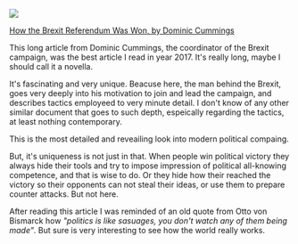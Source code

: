 <!-- 
.. link: 
.. description: How the Brexit Referendum Was Won, by Dominic Cummings, is my favorite article from 2017.
.. tags: 2017, brexit
.. date: 2018/01/29 13:06:00
.. title: The best of 2017: Longread Article
.. slug: the-best-of-2017-longread-article
-->

<a href="https://blogs.spectator.co.uk/2017/01/dominic-cummings-brexit-referendum-won/" target="_blank"><img src="/files/brexit.jpg"></a>

<a href="https://blogs.spectator.co.uk/2017/01/dominic-cummings-brexit-referendum-won/" target="_blank">How the Brexit Referendum Was Won, by Dominic Cummings</a>

This long article from Dominic Cummings, the coordinator of the Brexit campaign, was the best article I read in year 2017. It's really long, maybe I should call it a novella.

It's fascinating and very unique. Beacuse here, the man behind the Brexit, goes very deeply into his motivation to join and lead the campaign, and describes tactics employeed to very minute detail. I don't know of any other similar document that goes to such depth, espeically regarding the tactics, at least nothing contemporary.

This is the most detailed and reveailing look into modern political compaing.

But, it's uniqueness is not just in that. When people win political victory they always hide their tools and try to impose impression of political all-knowing competence, and that is wise to do. Or they hide how their reached the victory so their opponents can not steal their ideas, or use them to prepare counter attacks. But not here.

After reading this article I was reminded of an old quote from Otto von Bismarck how _"politics is like sasuages, you don't watch any of them being made"_. But sure is very interesting to see how the world really works.
